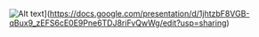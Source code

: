 ![Alt text](https://docs.google.com/presentation/d/1jhtzbF8VGB-qBux9_zEFS6cE0E9Pne6TDJ8riFvQwWg/edit?usp=sharing)](https://docs.google.com/presentation/d/1jhtzbF8VGB-qBux9_zEFS6cE0E9Pne6TDJ8riFvQwWg/edit?usp=sharing)